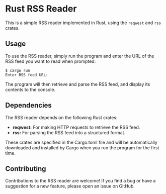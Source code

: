 # Rust RSS Reader
This is a simple RSS reader implemented in Rust, using the `reqwest` and `rss` crates.

## Usage 

To use the RSS reader, simply run the program and enter the URL of the RSS feed you want to read when prompted:

```
$ cargo run
Enter RSS feed URL:
```
The program will then retrieve and parse the RSS feed, and display its contents to the console.

## Dependencies

The RSS reader depends on the following Rust crates:

- **reqwest:** For making HTTP requests to retrieve the RSS feed.
- **rss:** For parsing the RSS feed into a structured format.

These crates are specified in the Cargo.toml file and will be automatically downloaded and installed by Cargo when you run the program for the first time.

## Contributing

Contributions to the RSS reader are welcome! If you find a bug or have a suggestion for a new feature, please open an issue on GitHub.